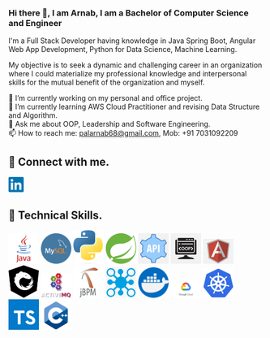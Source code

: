 ### Hi there 👋, I am Arnab, I am a Bachelor of Computer Science and Engineer

I'm a Full Stack Developer having knowledge in Java Spring Boot, Angular Web App Development, Python for Data Science, Machine Learning.

My objective is to seek a dynamic and challenging career in an organization where I could materialize my professional knowledge and interpersonal skills for the mutual benefit of the organization and myself.

🔭 I’m currently working on my personal and office project. </br>
🌱 I’m currently learning AWS Cloud Practitioner and revising Data Structure and Algorithm.</br>
💬 Ask me about OOP, Leadership and Software Engineering.</br>
📫 How to reach me: palarnab68@gmail.com, Mob: +91 7031092209</br>

## 🤝 Connect with me.

<a href="www.linkedin.com/in/arnab-pal-34bb6a22a"><img src="images/Linkedin.png" alt="alternate text" width="30px"></a>

## 🤖 Technical Skills.

<img src="images/Java.png" alt="alternate text" style="background-color: white;" width="60px">
<img src="images/MySql.png" alt="alternate text" style="background-color: white;" width="60px">
<img src="images/Python.png" alt="alternate text" style="background-color: white;" width="60px">
<img src="images/Spring_Boot.png" alt="alternate text" style="background-color: white;" width="60px">
<img src="images/Rest_Api.png" alt="alternate text" style="background-color: white;" width="60px">
<img src="images/OOP.png" alt="alternate text" style="background-color: white;" width="60px">
<img src="images/Angular.png" alt="alternate text" style="background-color: white;" width="60px">
<img src="images/ngrx.png" alt="alternate text" style="background-color: white;" width="60px">
<img src="images/Apache_ActiveMQ_Logo.png" alt="alternate text" style="background-color: white;" width="60px">
<img src="images/jbpm-tutorial.png" alt="alternate text" style="background-color: white;" width="60px">
<img src="images/Microservices.png" alt="alternate text" style="background-color: white;" width="60px">
<img src="images/Docker.png" alt="alternate text" style="background-color: white;" width="60px">
<img src="images/gcp.png" alt="alternate text" style="background-color: white;" width="60px">
<img src="images/Kubernetes.png" alt="alternate text" style="background-color: white;" width="60px">
<img src="images/Typescript.png" alt="alternate text" style="background-color: white;" width="60px">
<img src="images/C++.png" alt="alternate text" style="background-color: white;" width="60px">
